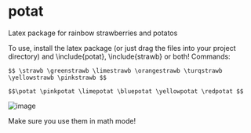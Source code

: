 # potat
Latex package for rainbow strawberries and potatos

To use, install the latex package (or just drag the files into your project directory) and \include{potat}, \include{strawb} or both!
Commands:


``` $$ \strawb \greenstrawb \limestrawb \orangestrawb \turqstrawb \yellowstrawb \pinkstrawb $$  ```

``` $$\potat \pinkpotat \limepotat \bluepotat \yellowpotat \redpotat $$ ```


![image](https://user-images.githubusercontent.com/82706395/233000238-edf8bb0b-d171-4e1d-9f33-6f55d75324da.png)

Make sure you use them in math mode! 
